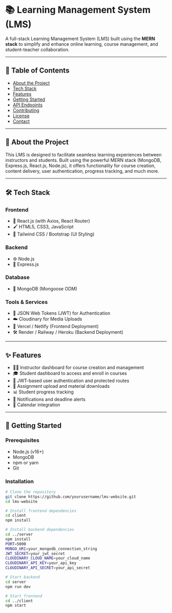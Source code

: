 # 📚  Learning Management System (LMS)

A full-stack Learning Management System (LMS) built using the **MERN stack** to simplify and enhance online learning, course management, and student-teacher collaboration.

---

## 📌 Table of Contents

- [About the Project](#about-the-project)
- [Tech Stack](#tech-stack)
- [Features](#features)
- [Getting Started](#getting-started)
- [API Endpoints](#api-endpoints)
- [Contributing](#contributing)
- [License](#license)
- [Contact](#contact)

---

## 📖 About the Project

This LMS is designed to facilitate seamless learning experiences between instructors and students. Built using the powerful MERN stack (MongoDB, Express.js, React.js, Node.js), it offers functionality for course creation, content delivery, user authentication, progress tracking, and much more.

---

## 🛠️ Tech Stack

### Frontend
- 🔷 React.js (with Axios, React Router)
- 🖌️ HTML5, CSS3, JavaScript
- 🎨 Tailwind CSS / Bootstrap (UI Styling)

### Backend
- ⚙️ Node.js
- 🚀 Express.js

### Database
- 🍃 MongoDB (Mongoose ODM)

### Tools & Services
- 🔐 JSON Web Tokens (JWT) for Authentication
- ☁️ Cloudinary for Media Uploads
- 🔧 Vercel / Netlify (Frontend Deployment)
- 🛠️ Render / Railway / Heroku (Backend Deployment)

---

## ✨ Features

- 👩‍🏫 Instructor dashboard for course creation and management
- 🎓 Student dashboard to access and enroll in courses
- 🔐 JWT-based user authentication and protected routes
- 📁 Assignment upload and material downloads
- 📊 Student progress tracking
- 🔔 Notifications and deadline alerts
- 📅 Calendar integration

---

## 🚀 Getting Started

### Prerequisites

- Node.js (v16+)
- MongoDB
- npm or yarn
- Git

### Installation

```bash
# Clone the repository
git clone https://github.com/yourusername/lms-website.git
cd lms-website

# Install frontend dependencies
cd client
npm install

# Install backend dependencies
cd ../server
npm install
PORT=5000
MONGO_URI=your_mongodb_connection_string
JWT_SECRET=your_jwt_secret
CLOUDINARY_CLOUD_NAME=your_cloud_name
CLOUDINARY_API_KEY=your_api_key
CLOUDINARY_API_SECRET=your_api_secret

# Start backend
cd server
npm run dev

# Start frontend
cd ../client
npm start



